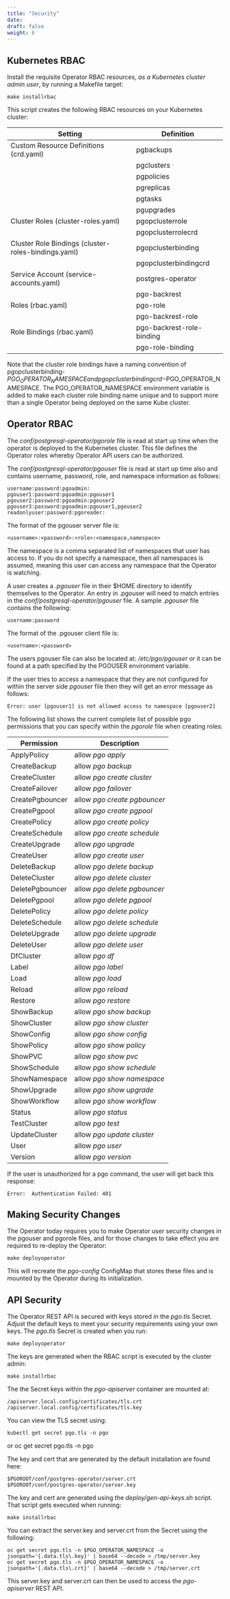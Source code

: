 ```yaml
---
title: "Security"
date:
draft: false
weight: 6
---
```


## Kubernetes RBAC

Install the requisite Operator RBAC resources, *as a Kubernetes cluster admin user*,  by running a Makefile target:

    make installrbac


This script creates the following RBAC resources on your Kubernetes cluster:

| Setting |Definition  |
|---|---|
| Custom Resource Definitions (crd.yaml) | pgbackups|
|  | pgclusters|
|  | pgpolicies|
|  | pgreplicas|
|  | pgtasks|
|  | pgupgrades|
| Cluster Roles (cluster-roles.yaml) | pgopclusterrole|
|  | pgopclusterrolecrd|
| Cluster Role Bindings (cluster-roles-bindings.yaml) | pgopclusterbinding|
|  | pgopclusterbindingcrd|
| Service Account (service-accounts.yaml) | postgres-operator|
| | pgo-backrest|
| Roles (rbac.yaml) | pgo-role|
| | pgo-backrest-role|
|Role Bindings  (rbac.yaml) | pgo-backrest-role-binding|
| | pgo-role-binding|


Note that the cluster role bindings have a naming convention of
pgopclusterbinding-$PGO_OPERATOR_NAMESPACE and
pgopclusterbindingcrd-$PGO_OPERATOR_NAMESPACE.  The PGO_OPERATOR_NAMESPACE
environment variable is added to make each cluster role binding
name unique and to support more than a single Operator being deployed
on the same Kube cluster.




## Operator RBAC

The *conf/postgresql-operator/pgorole* file is read at start up time when the operator is deployed to the Kubernetes cluster.  This file defines the Operator roles whereby Operator API users can be authorized.

The *conf/postgresql-operator/pgouser* file is read at start up time also and contains username, password, role, and namespace information as follows:

    username:password:pgoadmin:
    pgouser1:password:pgoadmin:pgouser1
    pgouser2:password:pgoadmin:pgouser2
    pgouser3:password:pgoadmin:pgouser1,pgouser2
    readonlyuser:password:pgoreader:

The format of the pgouser server file is:

    <username>:<password>:<role>:<namespace,namespace>

The namespace is a comma separated list of namespaces that
user has access to.  If you do not specify a namespace, then
all namespaces is assumed, meaning this user can access any
namespace that the Operator is watching.

A user creates a *.pgouser* file in their $HOME directory to identify
themselves to the Operator.  An entry in .pgouser will need to match
entries in the *conf/postgresql-operator/pgouser* file.  A sample
*.pgouser* file contains the following:

    username:password

The format of the .pgouser client file is:

    <username>:<password>

The users pgouser file can also be located at:
*/etc/pgo/pgouser* or it can be found at a path specified by the
PGOUSER environment variable.

If the user tries to access a namespace that they are not
configured for within the server side *pgouser* file then they
will get an error message as follows:

    Error: user [pgouser1] is not allowed access to namespace [pgouser2]


The following list shows the current complete list of possible pgo permissions that you can specify within the *pgorole* file when creating roles:

|Permission|Description  |
|---|---|
|ApplyPolicy | allow *pgo apply*|
|CreateBackup | allow *pgo backup*|
|CreateCluster | allow *pgo create cluster*|
|CreateFailover | allow *pgo failover*|
|CreatePgbouncer | allow *pgo create pgbouncer*|
|CreatePgpool | allow *pgo create pgpool*|
|CreatePolicy | allow *pgo create policy*|
|CreateSchedule | allow *pgo create schedule*|
|CreateUpgrade | allow *pgo upgrade*|
|CreateUser | allow *pgo create user*|
|DeleteBackup | allow *pgo delete backup*|
|DeleteCluster | allow *pgo delete cluster*|
|DeletePgbouncer | allow *pgo delete pgbouncer*|
|DeletePgpool | allow *pgo delete pgpool*|
|DeletePolicy | allow *pgo delete policy*|
|DeleteSchedule | allow *pgo delete schedule*|
|DeleteUpgrade | allow *pgo delete upgrade*|
|DeleteUser | allow *pgo delete user*|
|DfCluster | allow *pgo df*|
|Label | allow *pgo label*|
|Load | allow *pgo load*|
|Reload | allow *pgo reload*|
|Restore | allow *pgo restore*|
|ShowBackup | allow *pgo show backup*|
|ShowCluster | allow *pgo show cluster*|
|ShowConfig | allow *pgo show config*|
|ShowPolicy | allow *pgo show policy*|
|ShowPVC | allow *pgo show pvc*|
|ShowSchedule | allow *pgo show schedule*|
|ShowNamespace | allow *pgo show namespace*|
|ShowUpgrade | allow *pgo show upgrade*|
|ShowWorkflow | allow *pgo show workflow*|
|Status | allow *pgo status*|
|TestCluster | allow *pgo test*|
|UpdateCluster | allow *pgo update cluster*|
|User | allow *pgo user*|
|Version | allow *pgo version*|


If the user is unauthorized for a pgo command, the user will
get back this response:

    Error:  Authentication Failed: 401 

## Making Security Changes
The Operator today requires you to make Operator user security changes in the pgouser and pgorole files, and for those changes to take effect you are required to re-deploy the Operator:

    make deployoperator

This will recreate the *pgo-config* ConfigMap that stores these files and is mounted by the Operator during its initialization.

## API Security

The Operator REST API is secured with keys stored in the *pgo.tls* Secret.  Adjust the default keys to meet your security requirements using your own keys.  The *pgo.tls* Secret is created when you run:

    make deployoperator

The keys are generated when the RBAC script is executed by the cluster admin:

    make installrbac

The the Secret keys within the *pgo-apiserver* container
are mounted at:

    /apiserver.local.config/certificates/tls.crt
    /apiserver.local.config/certificates/tls.key

You can view the TLS secret using:

    kubectl get secret pgo.tls -n pgo
or
    oc get secret pgo.tls -n pgo

The key and cert that are generated by the default installation are
found here:

    $PGOROOT/conf/postgres-operator/server.crt 
    $PGOROOT/conf/postgres-operator/server.key 

The key and cert are generated using the *deploy/gen-api-keys.sh* script.
That script gets executed when running:

    make installrbac

You can extract the server.key and server.crt from the Secret using the
following:

    oc get secret pgo.tls -n $PGO_OPERATOR_NAMESPACE -o jsonpath='{.data.tls\.key}' | base64 --decode > /tmp/server.key
    oc get secret pgo.tls -n $PGO_OPERATOR_NAMESPACE -o jsonpath='{.data.tls\.crt}' | base64 --decode > /tmp/server.crt

This server.key and server.crt can then be used to access the *pgo-apiserver*
REST API.
